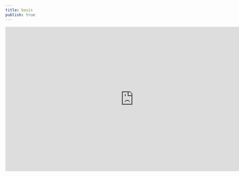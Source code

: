 ```yaml
---
title: basis
publish: true
---
```


<iframe style="border: 1px solid rgba(0, 0, 0, 0.1);" sandbox="allow-scripts allow-popups allow-forms allow-modals allow-same-origin" width="800" height="450" src="https://boardmix.cn/app/share/CAE.CL2Tkw0gASoQSzUEFexXxQBXwTCbmXD0hjAGQAE/HkuOsT" allowfullscreen></iframe>
